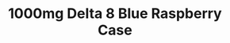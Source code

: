 ---
cardName: BlueRaspberryCase
crumbsPath: /collections/wholesale/
crumbsLabel: Wholesale Delta 8
productCardImage: ../../../src/images/wholesale-blue-raspberry-d8-gummies.png
productCardImageAlt: 1000mg Delta 8 Blue Raspberry Case
title: 1000mg Delta 8 Blue Raspberry Case
discountedPrice: 480.00
originalPrice: 
displayedDiscount: 16 units
outOfStock: true
productLink: /products/wholesale/1000mg-delta-8-blue-raspberry-case
yotpoProductId: 
dataItemId: wholesale-blue-raspberry
dataItemUrl: https://delta8gummies.com/products/wholesale/blue-raspberry-delta-8/
dataItemDescription: Delta 8 Gummies Sells Only the highest Quality Delta 8 THC Orange Slices Case Fully Formulated from Hemp. These products are 2018 Federal Farm Bill Legal.
dataItemImage: ../../../src/images/wholesale-blue-raspberry-d8-gummies.png
dataItemName: 1000mg Delta 8 Orange Slices Case
dataItemCategory: Wholesale
productImage: ../../../src/images/wholesale-blue-raspberry-d8-gummies.png
PIalt:  1000mg-delta-wholesale-blue-raspberry-d8-gummies
productAlt1Image: 
PI1alt: 
productAlt2Image: 
PI2alt: 
productAlt3Image: 
PI3alt: 
productAlt4Image: 
PI4alt: 
descriptionTotalContent: 16,000
descriptionPotency: 100mg
descriptionCount: 10 Pieces
descriptionTotalCaseContent: 16,000mg
descriptionCaseCount: 16 Units
reviewsProductId: 
reviewsItemName: 
seoTitle: ${pageTitle} | Delta 8 Gummies
seoDescription: ${pageTitle} Wholesale Blue Razz Delta-8 Edibles. 1,000mg per jar, 16 jars per case. PLEASE NOTE We can not ship Delta 8 products to the following states Alaska, Arizona, Arkansas, Colorado, Delaware
---